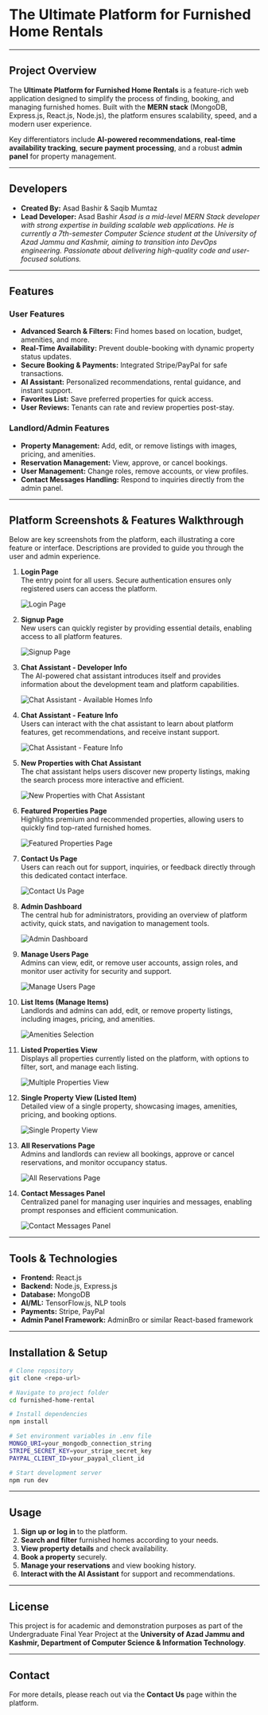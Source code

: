 # The Ultimate Platform for Furnished Home Rentals

---

## Project Overview

The **Ultimate Platform for Furnished Home Rentals** is a feature-rich web application designed to simplify the process of finding, booking, and managing furnished homes. Built with the **MERN stack** (MongoDB, Express.js, React.js, Node.js), the platform ensures scalability, speed, and a modern user experience.

Key differentiators include **AI-powered recommendations**, **real-time availability tracking**, **secure payment processing**, and a robust **admin panel** for property management.

---

## Developers

* **Created By:** Asad Bashir & Saqib Mumtaz
* **Lead Developer:** Asad Bashir
  *Asad is a mid-level MERN Stack developer with strong expertise in building scalable web applications. He is currently a 7th-semester Computer Science student at the University of Azad Jammu and Kashmir, aiming to transition into DevOps engineering. Passionate about delivering high-quality code and user-focused solutions.*

---

## Features

### User Features

* **Advanced Search & Filters:** Find homes based on location, budget, amenities, and more.
* **Real-Time Availability:** Prevent double-booking with dynamic property status updates.
* **Secure Booking & Payments:** Integrated Stripe/PayPal for safe transactions.
* **AI Assistant:** Personalized recommendations, rental guidance, and instant support.
* **Favorites List:** Save preferred properties for quick access.
* **User Reviews:** Tenants can rate and review properties post-stay.

### Landlord/Admin Features

* **Property Management:** Add, edit, or remove listings with images, pricing, and amenities.
* **Reservation Management:** View, approve, or cancel bookings.
* **User Management:** Change roles, remove accounts, or view profiles.
* **Contact Messages Handling:** Respond to inquiries directly from the admin panel.

---

## Platform Screenshots & Features Walkthrough

Below are key screenshots from the platform, each illustrating a core feature or interface. Descriptions are provided to guide you through the user and admin experience.

1. **Login Page**  
   The entry point for all users. Secure authentication ensures only registered users can access the platform.
   
   ![Login Page](website-images/1.login.PNG)

2. **Signup Page**  
   New users can quickly register by providing essential details, enabling access to all platform features.
   
   ![Signup Page](website-images/1.signup.png)

3. **Chat Assistant - Developer Info**  
   The AI-powered chat assistant introduces itself and provides information about the development team and platform capabilities.
   
   ![Chat Assistant - Available Homes Info](website-images/4.1.chatbot.PNG)

4. **Chat Assistant - Feature Info**  
   Users can interact with the chat assistant to learn about platform features, get recommendations, and receive instant support.
   
   ![Chat Assistant - Feature Info](website-images/4.2.chatbot.PNG)

5. **New Properties with Chat Assistant**  
   The chat assistant helps users discover new property listings, making the search process more interactive and efficient.
   
   ![New Properties with Chat Assistant](website-images/4.3.chatbot.PNG)

6. **Featured Properties Page**  
   Highlights premium and recommended properties, allowing users to quickly find top-rated furnished homes.
   
   ![Featured Properties Page](website-images/5.featuredproperties.png)

7. **Contact Us Page**  
   Users can reach out for support, inquiries, or feedback directly through this dedicated contact interface.
   
   ![Contact Us Page](website-images/7.contactus.png)

8. **Admin Dashboard**  
   The central hub for administrators, providing an overview of platform activity, quick stats, and navigation to management tools.
   
   ![Admin Dashboard](website-images/8.dashboardhome.PNG)

9. **Manage Users Page**  
   Admins can view, edit, or remove user accounts, assign roles, and monitor user activity for security and support.
   
   ![Manage Users Page](website-images/9.dashboard_manageuser.PNG)

10. **List Items (Manage Items)**  
    Landlords and admins can add, edit, or remove property listings, including images, pricing, and amenities.
    
    ![Amenities Selection](website-images/10.dashboard_manageitem.png)

11. **Listed Properties View**  
    Displays all properties currently listed on the platform, with options to filter, sort, and manage each listing.
    
    ![Multiple Properties View](website-images/11.dashboard_listeditems.png)

12. **Single Property View (Listed Item)**  
    Detailed view of a single property, showcasing images, amenities, pricing, and booking options.
    
    ![Single Property View](website-images/11.dashboard_listeditems2.png)

13. **All Reservations Page**  
    Admins and landlords can review all bookings, approve or cancel reservations, and monitor occupancy status.
    
    ![All Reservations Page](website-images/12.reservations.png)

14. **Contact Messages Panel**  
    Centralized panel for managing user inquiries and messages, enabling prompt responses and efficient communication.
    
    ![Contact Messages Panel](website-images/13.contactmessages.PNG)

---

## Tools & Technologies

* **Frontend:** React.js
* **Backend:** Node.js, Express.js
* **Database:** MongoDB
* **AI/ML:** TensorFlow\.js, NLP tools
* **Payments:** Stripe, PayPal
* **Admin Panel Framework:** AdminBro or similar React-based framework

---

## Installation & Setup

```bash
# Clone repository
git clone <repo-url>

# Navigate to project folder
cd furnished-home-rental

# Install dependencies
npm install

# Set environment variables in .env file
MONGO_URI=your_mongodb_connection_string
STRIPE_SECRET_KEY=your_stripe_secret_key
PAYPAL_CLIENT_ID=your_paypal_client_id

# Start development server
npm run dev
```

---

## Usage

1. **Sign up or log in** to the platform.
2. **Search and filter** furnished homes according to your needs.
3. **View property details** and check availability.
4. **Book a property** securely.
5. **Manage your reservations** and view booking history.
6. **Interact with the AI Assistant** for support and recommendations.

---

## License

This project is for academic and demonstration purposes as part of the Undergraduate Final Year Project at the **University of Azad Jammu and Kashmir, Department of Computer Science & Information Technology**.

---

## Contact

For more details, please reach out via the **Contact Us** page within the platform.
